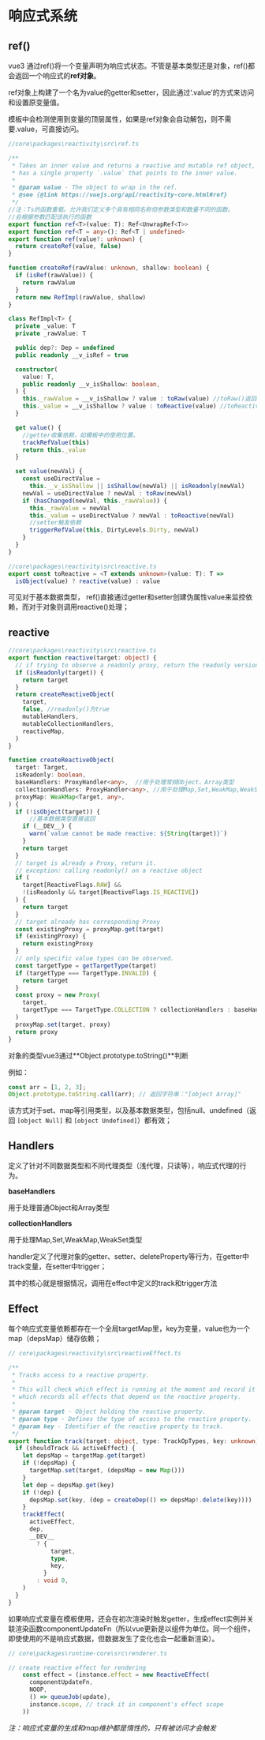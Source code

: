 # 响应式系统

## ref()

vue3 通过ref()将一个变量声明为响应式状态。不管是基本类型还是对象，ref()都会返回一个响应式的**ref对象**。

ref对象上构建了一个名为value的getter和setter，因此通过‘.value’的方式来访问和设置原变量值。

模板中会检测使用到变量的顶层属性，如果是ref对象会自动解包，则不需要.value，可直接访问。

```ts
//core\packages\reactivity\src\ref.ts

/**
 * Takes an inner value and returns a reactive and mutable ref object, which
 * has a single property `.value` that points to the inner value.
 *
 * @param value - The object to wrap in the ref.
 * @see {@link https://vuejs.org/api/reactivity-core.html#ref}
 */
//注：Ts的函数重载。允许我们定义多个具有相同名称但参数类型和数量不同的函数。
//会根据参数匹配该执行的函数
export function ref<T>(value: T): Ref<UnwrapRef<T>>
export function ref<T = any>(): Ref<T | undefined>
export function ref(value?: unknown) {
  return createRef(value, false)
}

function createRef(rawValue: unknown, shallow: boolean) {
  if (isRef(rawValue)) {
    return rawValue
  }
  return new RefImpl(rawValue, shallow)
}

class RefImpl<T> {
  private _value: T
  private _rawValue: T

  public dep?: Dep = undefined
  public readonly __v_isRef = true

  constructor(
    value: T,
    public readonly __v_isShallow: boolean,
  ) {
    this._rawValue = __v_isShallow ? value : toRaw(value) //toRaw()返回响应式对象代理的原始值
    this._value = __v_isShallow ? value : toReactive(value) //toReactive()会调用reactive()生成响应式代理对象
  }

  get value() {
    //getter收集依赖，如模板中的使用位置。
    trackRefValue(this)
    return this._value
  }

  set value(newVal) {
    const useDirectValue =
      this.__v_isShallow || isShallow(newVal) || isReadonly(newVal)
    newVal = useDirectValue ? newVal : toRaw(newVal)
    if (hasChanged(newVal, this._rawValue)) {
      this._rawValue = newVal
      this._value = useDirectValue ? newVal : toReactive(newVal)
      //setter触发依赖
      triggerRefValue(this, DirtyLevels.Dirty, newVal)
    }
  }
}
```



```ts
//core\packages\reactivity\src\reactive.ts
export const toReactive = <T extends unknown>(value: T): T =>
  isObject(value) ? reactive(value) : value
```



可见对于基本数据类型， ref()直接通过getter和setter创建伪属性value来监控依赖，而对于对象则调用reactive()处理；



## reactive

```ts
//core\packages\reactivity\src\reactive.ts
export function reactive(target: object) {
  // if trying to observe a readonly proxy, return the readonly version.
  if (isReadonly(target)) {
    return target
  }
  return createReactiveObject(
    target,
    false, //readonly()为true
    mutableHandlers,
    mutableCollectionHandlers,
    reactiveMap,
  )
}

function createReactiveObject(
  target: Target,
  isReadonly: boolean,
  baseHandlers: ProxyHandler<any>,	//用于处理常规Object、Array类型
  collectionHandlers: ProxyHandler<any>, //用于处理Map,Set,WeakMap,WeakSet类型
  proxyMap: WeakMap<Target, any>,
) {
  if (!isObject(target)) {
      //基本数据类型直接返回
    if (__DEV__) {
      warn(`value cannot be made reactive: ${String(target)}`)
    }
    return target
  }
  // target is already a Proxy, return it.
  // exception: calling readonly() on a reactive object
  if (
    target[ReactiveFlags.RAW] &&
    !(isReadonly && target[ReactiveFlags.IS_REACTIVE])
  ) {
    return target
  }
  // target already has corresponding Proxy
  const existingProxy = proxyMap.get(target)
  if (existingProxy) {
    return existingProxy
  }
  // only specific value types can be observed.
  const targetType = getTargetType(target)
  if (targetType === TargetType.INVALID) {
    return target
  }
  const proxy = new Proxy(
    target,
    targetType === TargetType.COLLECTION ? collectionHandlers : baseHandlers,
  )
  proxyMap.set(target, proxy)
  return proxy
}
```



对象的类型vue3通过**Object.prototype.toString()**判断

例如：

```ts
const arr = [1, 2, 3];
Object.prototype.toString.call(arr); // 返回字符串："[object Array]"
```

该方式对于set、map等引用类型，以及基本数据类型，包括null、undefined（返回 `[object Null]` 和 `[object Undefined]`）都有效；



## Handlers

定义了针对不同数据类型和不同代理类型（浅代理，只读等），响应式代理的行为。

**baseHandlers**

用于处理普通Object和Array类型

**collectionHandlers**

用于处理Map,Set,WeakMap,WeakSet类型

handler定义了代理对象的getter、setter、deleteProperty等行为，在getter中track变量，在setter中trigger；

其中的核心就是根据情况，调用在effect中定义的track和trigger方法



## Effect

每个响应式变量依赖都存在一个全局targetMap里，key为变量，value也为一个map（depsMap）储存依赖； 

```ts
// core\packages\reactivity\src\reactiveEffect.ts

/**
 * Tracks access to a reactive property.
 *
 * This will check which effect is running at the moment and record it as dep
 * which records all effects that depend on the reactive property.
 *
 * @param target - Object holding the reactive property.
 * @param type - Defines the type of access to the reactive property.
 * @param key - Identifier of the reactive property to track.
 */
export function track(target: object, type: TrackOpTypes, key: unknown) {
  if (shouldTrack && activeEffect) {
    let depsMap = targetMap.get(target)
    if (!depsMap) {
      targetMap.set(target, (depsMap = new Map()))
    }
    let dep = depsMap.get(key)
    if (!dep) {
      depsMap.set(key, (dep = createDep(() => depsMap!.delete(key))))
    }
    trackEffect(
      activeEffect,
      dep,
      __DEV__
        ? {
            target,
            type,
            key,
          }
        : void 0,
    )
  }
}
```



如果响应式变量在模板使用，还会在初次渲染时触发getter，生成effect实例并关联渲染函数componentUpdateFn（所以vue更新是以组件为单位。同一个组件，即使使用的不是响应式数据，但数据发生了变化也会一起重新渲染）。

```ts
// core\packages\runtime-core\src\renderer.ts   

// create reactive effect for rendering
    const effect = (instance.effect = new ReactiveEffect(
      componentUpdateFn,
      NOOP,
      () => queueJob(update),
      instance.scope, // track it in component's effect scope
    ))
```



*注：响应式变量的生成和map维护都是惰性的，只有被访问才会触发*



